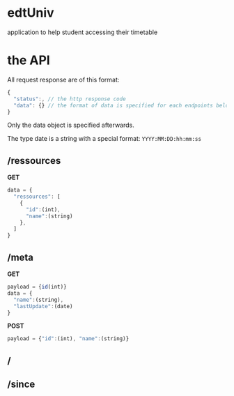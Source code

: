 # edtUniv
application to help student accessing their timetable

# the API

All request response are of this format:
```js
{
  "status":, // the http response code
  "data": {} // the format of data is specified for each endpoints below
}

```
Only the data object is specified afterwards.

The type date is a string with a special format: `YYYY:MM:DD:hh:mm:ss`

## /ressources

**GET**
```js
data = {
  "ressources": [
    {
      "id":(int),
      "name":(string)
    },
  ]
}
```

## /meta

**GET**
```js
payload = {id(int)}
data = {
  "name":(string),
  "lastUpdate":(date)
}
```

**POST**
```js
payload = {"id":(int), "name":(string)}
```


## /


## /since
